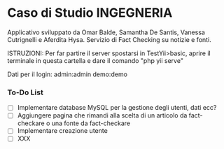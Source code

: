 # Caso di Studio INGEGNERIA
 Applicativo sviluppato da Omar Balde, Samantha De Santis, Vanessa Cutrignelli e Aferdita Hysa.
 Servizio di Fact Checking su notizie e fonti.

 ISTRUZIONI:
 Per far partire il server spostarsi in TestYii>basic, aprire il terminale in questa cartella e dare il comando "php yii serve"

 Dati per il login: 
 admin:admin
 demo:demo

 ### To-Do List

- [ ] Implementare database MySQL per la gestione degli utenti, dati ecc?
- [ ] Aggiungere pagina che rimandi alla scelta di un articolo da fact-checkare o una fonte da fact-checkare
- [ ] Implementare creazione utente
- [ ] XXX
